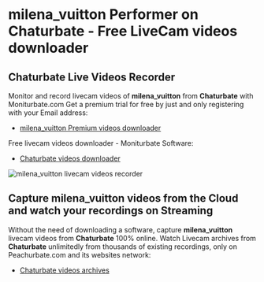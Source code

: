 # milena_vuitton Performer on Chaturbate - Free LiveCam videos downloader

## Chaturbate Live Videos Recorder

Monitor and record livecam videos of **milena_vuitton** from **Chaturbate** with Moniturbate.com
Get a premium trial for free by just and only registering with your Email address:
* [milena_vuitton Premium videos downloader](https://moniturbate.com/request-demo-licence-key.html)

Free livecam videos downloader - Moniturbate Software:
* [Chaturbate videos downloader](https://moniturbate.com/moniturbate-download-software.html)

![milena_vuitton livecam videos recorder](https://peachurnet.com/templates/moniturbate-software.png)


## Capture milena_vuitton videos from the Cloud and watch your recordings on Streaming

Without the need of downloading a software, capture **milena_vuitton** livecam videos from **Chaturbate** 100% online.
Watch Livecam archives from **Chaturbate** unlimitedly from thousands of existing recordings, only on Peachurbate.com and its websites network:
* [Chaturbate videos archives](https://peachurnet.com/)